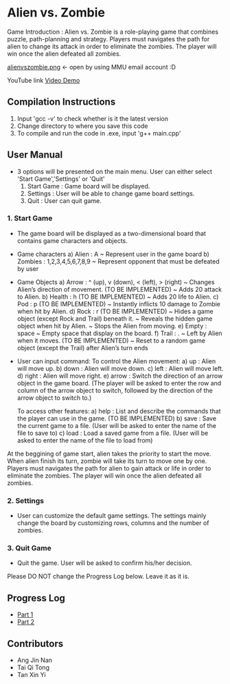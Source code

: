 # Alien vs. Zombie

Game Introduction   : 
Alien vs. Zombie is a role-playing game that combines puzzle, path-planning and strategy. Players must navigates the path for alien to change its attack in order to eliminate the zombies. The player will win once the alien defeated all zombies. 

[alienvszombie.png](https://drive.google.com/file/d/1_B8DFHVSKUzg1RBCE_Q2ySC21yqygPKZ/view?usp=sharing) <- open by using MMU email account :D

YouTube link [Video Demo](https://youtu.be/lFmwh_RUcJQ)


## Compilation Instructions
1. Input 'gcc -v' to check whether is it the latest version 
2. Change directory to where you save this code
3. To compile and run the code in .exe, input 'g++ main.cpp'


## User Manual

- 3 options will be presented on the main menu. User can either select 'Start Game','Settings' or 'Quit' 
    1. Start Game : Game board will be displayed.
    2. Settings : User will be able to change game board settings.
    3. Quit : User can quit game.

### 1. Start Game 
- The game board will be displayed as a two-dimensional board that contains game characters and objects.
- Game characters 
    a) Alien  : A
                ~ Represent user in the game board
    b) Zombies : 1,2,3,4,5,6,7,8,9
                ~ Represent opponent that must be defeated by user
            
- Game Objects 
    a) Arrow  : ^ (up), v (down), < (left), > (right)
                ~ Changes Alien’s direction of movement.
                (TO BE IMPLEMENTED)
                ~ Adds 20 attack to Alien. 
    b) Health : h 
                (TO BE IMPLEMENTED)
                ~ Adds 20 life to Alien.
    c) Pod    : p 
                (TO BE IMPLEMENTED)
                ~ Instantly inflicts 10 damage to Zombie when hit by Alien. 
    d) Rock   : r 
                (TO BE IMPLEMENTED)
                ~ Hides a game object (except Rock and Trail) beneath it.
                ~ Reveals the hidden game object when hit by Alien.
                ~ Stops the Alien from moving.
    e) Empty  : space
                ~ Empty space that display on the board.
    f) Trail  : .
                ~ Left by Alien when it moves.
                (TO BE IMPLEMENTED)
                ~ Reset to a random game object (except the Trail) after Alien’s turn ends

- User can input command:
    To control the Alien movement:
        a) up    : Alien will move up.
        b) down  : Alien will move down.
        c) left  : Alien will move left.
        d) right : Alien will move right.
        e) arrow : Switch the direction of an arrow object in the game board. (The player will be asked to enter the row and column of the arrow object
                to switch, followed by the direction of the arrow object to switch to.)

    To access other features: 
        a) help  : List and describe the commands that the player can use in the game.
        (TO BE IMPLEMENTED)
        b) save  : Save the current game to a file. (User will be asked to enter the name of the file to save to)
        c) load  : Load a saved game from a file. (User will be asked to enter the name of the file to load from)

At the beggining of game start, alien takes the priority to start the move. 
When alien finish its turn, zombie will take its turn to move one by one. 
Players must navigates the path for alien to gain attack or life in order to eliminate the zombies. 
The player will win once the alien defeated all zombies. 

### 2. Settings
- User can customize the default game settings. The settings mainly change the board by customizing rows, columns and the number of zombies.

### 3. Quit Game
- Quit the game. User will be asked to confirm his/her decision.

Please DO NOT change the Progress Log below. Leave it as it is.


## Progress Log

- [Part 1](PART1.md)
- [Part 2](PART2.md)


## Contributors
- Ang Jin Nan
- Tai Qi Tong
- Tan Xin Yi